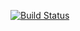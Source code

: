 [![Build Status](https://travis-ci.org/andrievskaja/HelloBackEnd.svg?branch=master)](https://travis-ci.org/andrievskaja/HelloBackEnd)
